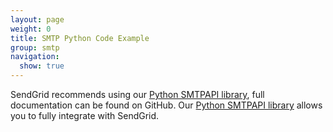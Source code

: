 ```yaml
---
layout: page
weight: 0
title: SMTP Python Code Example
group: smtp
navigation:
  show: true
---
```

SendGrid recommends using our [Python SMTPAPI library](https://github.com/sendgrid/smtpapi-python), full documentation can be found on GitHub. Our [Python SMTPAPI library](https://github.com/sendgrid/smtpapi-python) allows you to fully integrate with SendGrid.
